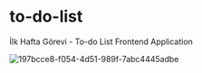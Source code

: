 # to-do-list

İlk Hafta Görevi - To-do List Frontend Application

![197bcce8-f054-4d51-989f-7abc4445adbe](https://github.com/burkocyigit/to-do-list/assets/97297621/0dae9006-746a-4f03-beb5-aec502ed78f8)
